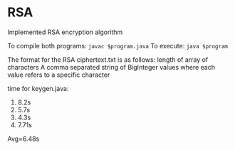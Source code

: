 # RSA
Implemented RSA encryption algorithm

To compile both programs: ``javac $program.java``
To execute: ``java $program``

The format for the RSA ciphertext.txt is as follows:
length of array of characters
A comma separated string of BigInteger values where each value refers to a specific character

time for keygen.java:
1. 8.2s
2. 5.7s
3. 4.3s
4. 7.71s

Avg=6.48s
